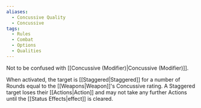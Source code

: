 ```yaml
---
aliases:
  - Concussive Quality
  - Concussive
tags:
  - Rules
  - Combat
  - Options
  - Qualities
---
```

Not to be confused with [[Concussive (Modifier)|Concussive (Modifier)]].

When activated, the target is [[Staggered|Staggered]] for a number of Rounds equal to the [[Weapons|Weapon]]'s Concussive rating. A Staggered target loses their [[Actions|Action]] and may not take any further Actions until the [[Status Effects|effect]] is cleared.
